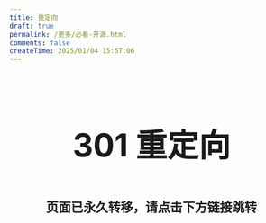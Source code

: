 ```yaml
---
title: 重定向
draft: true
permalink: /更多/必看-开源.html
comments: false
createTime: 2025/01/04 15:57:06
---
```


<div style="text-align: center; ">
    <p style="font-size: 56px; font-weight: 650; margin-top: 100px">301 重定向</p>
    <p style="font-size: 22px; font-weight: 650; margin-top: 40px;">页面已永久转移，请点击下方链接跳转</p>
    <p style="margin-top: 40px;"></p>
    <LinkCard title="必看-开源.html" icon="mingcute:navigation-line" href="/必看-开源.html" />
</div>